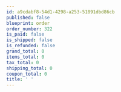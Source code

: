 ```yaml
---
id: a9cdabf8-54d1-4298-a253-51891dbd86cb
published: false
blueprint: order
order_number: 322
is_paid: false
is_shipped: false
is_refunded: false
grand_total: 0
items_total: 0
tax_total: 0
shipping_total: 0
coupon_total: 0
title: ' '
---
```

